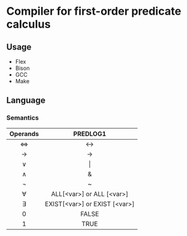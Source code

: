 <!--Copyright Andrik Seeger 2022-->

# Compiler for first-order predicate calculus


## Usage

* Flex 
* Bison
* GCC
* Make

## Language
### Semantics
Operands  | PREDLOG1
:-------------: | :-------------:
&hArr; | <->
→  | ->
∨  | \\|
∧  | &
¬  | ~
∀<var>  | ALL[\<var\>] or ALL [\<var\>]
∃<var>  | EXIST[\<var\>] or EXIST [\<var\>]
0  | FALSE
1  | TRUE
